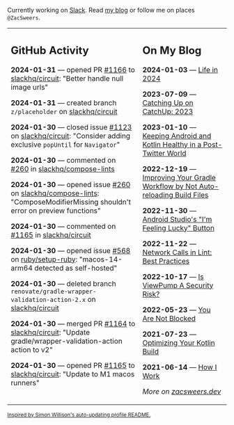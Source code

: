 Currently working on [Slack](https://slack.com/). Read [my blog](https://zacsweers.dev/) or follow me on places `@ZacSweers`.

<table><tr><td valign="top" width="60%">

## GitHub Activity
<!-- githubActivity starts -->
**2024-01-31** — opened PR [#1166](https://github.com/slackhq/circuit/pull/1166) to [slackhq/circuit](https://github.com/slackhq/circuit): "Better handle null image urls"

**2024-01-31** — created branch `z/placeholder` on [slackhq/circuit](https://github.com/slackhq/circuit)

**2024-01-30** — closed issue [#1123](https://github.com/slackhq/circuit/issues/1123) on [slackhq/circuit](https://github.com/slackhq/circuit): "Consider adding exclusive `popUntil` for `Navigator`"

**2024-01-30** — commented on [#260](https://github.com/slackhq/compose-lints/issues/260#issuecomment-1917830828) in [slackhq/compose-lints](https://github.com/slackhq/compose-lints)

**2024-01-30** — opened issue [#260](https://github.com/slackhq/compose-lints/issues/260) on [slackhq/compose-lints](https://github.com/slackhq/compose-lints): "ComposeModifierMissing shouldn't error on preview functions"

**2024-01-30** — commented on [#1165](https://github.com/slackhq/circuit/pull/1165#issuecomment-1917710392) in [slackhq/circuit](https://github.com/slackhq/circuit)

**2024-01-30** — opened issue [#568](https://github.com/ruby/setup-ruby/issues/568) on [ruby/setup-ruby](https://github.com/ruby/setup-ruby): "macos-14-arm64 detected as self-hosted"

**2024-01-30** — deleted branch `renovate/gradle-wrapper-validation-action-2.x` on [slackhq/circuit](https://github.com/slackhq/circuit)

**2024-01-30** — merged PR [#1164](https://github.com/slackhq/circuit/pull/1164) to [slackhq/circuit](https://github.com/slackhq/circuit): "Update gradle/wrapper-validation-action action to v2"

**2024-01-30** — opened PR [#1165](https://github.com/slackhq/circuit/pull/1165) to [slackhq/circuit](https://github.com/slackhq/circuit): "Update to M1 macos runners"
<!-- githubActivity ends -->
</td><td valign="top" width="40%">

## On My Blog
<!-- blog starts -->
**2024-01-03** — [Life in 2024](https://www.zacsweers.dev/life-in-2024/)

**2023-07-09** — [Catching Up on CatchUp: 2023](https://www.zacsweers.dev/catching-up-on-catchup-2023/)

**2023-01-10** — [Keeping Android and Kotlin Healthy in a Post-Twitter World](https://www.zacsweers.dev/keeping-android-healthy/)

**2022-12-19** — [Improving Your Gradle Workflow by Not Auto-reloading Build Files](https://www.zacsweers.dev/improving-your-workflow-by-not-auto-reloading-build-files/)

**2022-11-30** — [Android Studio's "I'm Feeling Lucky" Button](https://www.zacsweers.dev/android-studios-im-feeling-lucky-button/)

**2022-11-22** — [Network Calls in Lint: Best Practices](https://www.zacsweers.dev/network-calls-in-lint-best-practices/)

**2022-10-17** — [Is ViewPump A Security Risk?](https://www.zacsweers.dev/is-viewpump-a-security-risk/)

**2022-05-23** — [You Are Not Blocked](https://www.zacsweers.dev/you-are-not-blocked/)

**2021-07-23** — [Optimizing Your Kotlin Build](https://www.zacsweers.dev/optimizing-your-kotlin-build/)

**2021-06-14** — [How I Work](https://www.zacsweers.dev/how-i-work/)
<!-- blog ends -->
_More on [zacsweers.dev](https://zacsweers.dev/)_
</td></tr></table>

<sub><a href="https://simonwillison.net/2020/Jul/10/self-updating-profile-readme/">Inspired by Simon Willison's auto-updating profile README.</a></sub>